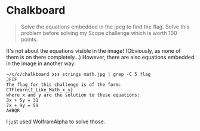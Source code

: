 # Chalkboard

> Solve the equations embedded in the jpeg to find the flag. Solve this problem before solving my Scope challenge which is worth 100 points.

It's not about the equations visible in the image! (Obviously, as none of them is on there completely...) However, there are also equations embedded in the image in another way:


```
~/c/c/chalkboard ❯❯❯ strings math.jpg | grep -C 5 flag  
JFIF
The flag for this challenge is of the form:
CTFlearn{I_Like_Math_x_y}
where x and y are the solution to these equations:
3x + 5y = 31
7x + 9y = 59
A#BQR
```

I just used WolframAlpha to solve those.
